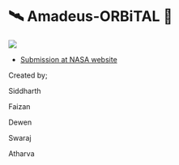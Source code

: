 # 🛰 Amadeus-ORBiTAL 🚀

![](https://www.nasa.gov/sites/default/files/thumbnails/image/nasa-logo-web-rgb.png)

- [Submission at NASA website](https://2020.spaceappschallenge.org/challenges/connect/orbital-sky/teams/amadeus/project)

Created by;

Siddharth

Faizan

Dewen

Swaraj

Atharva
